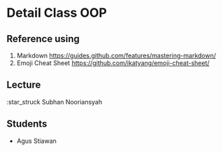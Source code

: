 # Detail Class OOP

## Reference using
1. Markdown https://guides.github.com/features/mastering-markdown/
2. Emoji Cheat Sheet https://github.com/ikatyang/emoji-cheat-sheet/

## Lecture
:star_struck Subhan Nooriansyah

## Students
- Agus Stiawan
